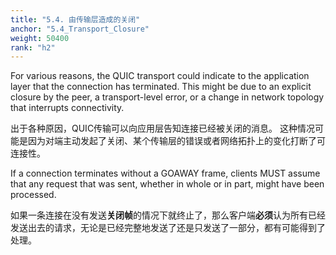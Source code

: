 ```yaml
---
title: "5.4. 由传输层造成的关闭"
anchor: "5.4_Transport_Closure"
weight: 50400
rank: "h2"
---
```


For various reasons, the QUIC transport could indicate to the application layer that the connection has terminated. This might be due to an explicit closure by the peer, a transport-level error, or a change in network topology that interrupts connectivity.

出于各种原因，QUIC传输可以向应用层告知连接已经被关闭的消息。
这种情况可能是因为对端主动发起了关闭、某个传输层的错误或者网络拓扑上的变化打断了可连接性。

If a connection terminates without a GOAWAY frame, clients MUST assume that any request that was sent, whether in whole or in part, might have been processed.

如果一条连接在没有发送**关闭帧**的情况下就终止了，那么客户端**必须**认为所有已经发送出去的请求，无论是已经完整地发送了还是只发送了一部分，都有可能得到了处理。

